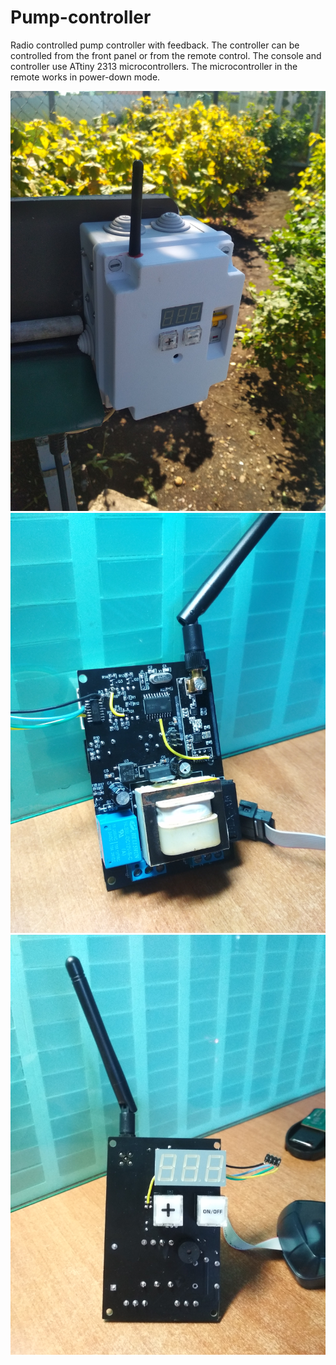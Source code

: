 # Pump-controller
 Radio controlled pump controller with feedback. 
The controller can be controlled from the front panel or from the remote control. The console and controller use ATtiny 2313 microcontrollers. The microcontroller in the remote works in power-down mode.
 
![Image alt](https://github.com/EvgeniyGubar/Pump-controller/blob/main/3.jpg)
![Image alt](https://github.com/EvgeniyGubar/Pump-controller/blob/main/2.jpg)
![Image alt](https://github.com/EvgeniyGubar/Pump-controller/blob/main/1.jpg)
